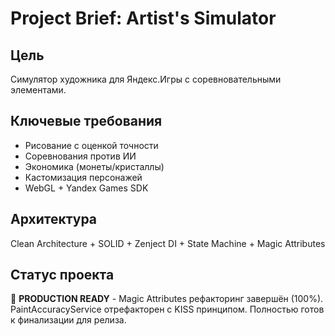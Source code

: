 # Project Brief: Artist's Simulator

## Цель
Симулятор художника для Яндекс.Игры с соревновательными элементами.

## Ключевые требования
- Рисование с оценкой точности
- Соревнования против ИИ
- Экономика (монеты/кристаллы)
- Кастомизация персонажей
- WebGL + Yandex Games SDK

## Архитектура
Clean Architecture + SOLID + Zenject DI + State Machine + Magic Attributes

## Статус проекта
🚀 **PRODUCTION READY** - Magic Attributes рефакторинг завершён (100%). PaintAccuracyService отрефакторен с KISS принципом. Полностью готов к финализации для релиза. 